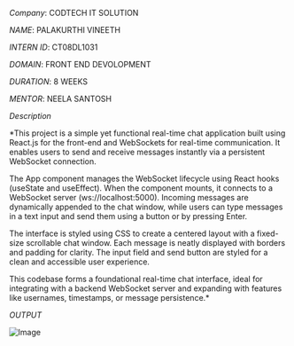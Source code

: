 *Company*: CODTECH IT SOLUTION

*NAME*: PALAKURTHI VINEETH

*INTERN ID*: CT08DL1031

*DOMAIN*: FRONT END DEVOLOPMENT

*DURATION*: 8 WEEKS

*MENTOR*: NEELA SANTOSH

*Description*

*This project is a simple yet functional real-time chat application built using React.js for the front-end and WebSockets for real-time communication. It enables users to send and receive messages instantly via a persistent WebSocket connection.

The App component manages the WebSocket lifecycle using React hooks (useState and useEffect). When the component mounts, it connects to a WebSocket server (ws://localhost:5000). Incoming messages are dynamically appended to the chat window, while users can type messages in a text input and send them using a button or by pressing Enter.

The interface is styled using CSS to create a centered layout with a fixed-size scrollable chat window. Each message is neatly displayed with borders and padding for clarity. The input field and send button are styled for a clean and accessible user experience.

This codebase forms a foundational real-time chat interface, ideal for integrating with a backend WebSocket server and expanding with features like usernames, timestamps, or message persistence.*

*OUTPUT*

![Image](https://github.com/user-attachments/assets/740e7ee3-5ce8-4bfc-bf68-fc8a4302bf6c)
